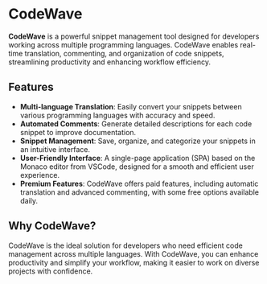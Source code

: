 # CodeWave

**CodeWave** is a powerful snippet management tool designed for developers working across multiple programming languages. CodeWave enables real-time translation, commenting, and organization of code snippets, streamlining productivity and enhancing workflow efficiency.

## Features

- **Multi-language Translation**: Easily convert your snippets between various programming languages with accuracy and speed.
- **Automated Comments**: Generate detailed descriptions for each code snippet to improve documentation.
- **Snippet Management**: Save, organize, and categorize your snippets in an intuitive interface.
- **User-Friendly Interface**: A single-page application (SPA) based on the Monaco editor from VSCode, designed for a smooth and efficient user experience.
- **Premium Features**: CodeWave offers paid features, including automatic translation and advanced commenting, with some free options available daily.

## Why CodeWave?

CodeWave is the ideal solution for developers who need efficient code management across multiple languages. With CodeWave, you can enhance productivity and simplify your workflow, making it easier to work on diverse projects with confidence.

